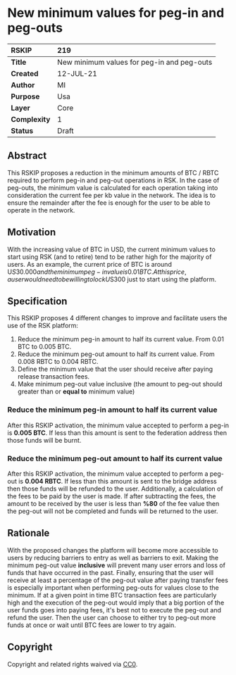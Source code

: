 # New minimum values for peg-in and peg-outs

|RSKIP          |219           |
| :------------ |:-------------|
|**Title**      |New minimum values for peg-in and peg-outs |
|**Created**    |12-JUL-21 |
|**Author**     |MI |
|**Purpose**    |Usa |
|**Layer**      |Core |
|**Complexity** |1 |
|**Status**     |Draft |

## Abstract

This RSKIP proposes a reduction in the minimum amounts of BTC / RBTC required to perform peg-in and peg-out operations in RSK. In the case of peg-outs, the minimum value is calculated for each operation taking into consideration the current fee per kb value in the network. The idea is to ensure the remainder after the fee is enough for the user to be able to operate in the network.

## Motivation

With the increasing value of BTC in USD, the current minimum values to start using RSK (and to retire) tend to be rather high for the majority of users. As an example, the current price of BTC is around U$S30.000 and the minimum peg-in value is 0.01 BTC. At this price, a user would need to be willing to lock U$S300 just to start using the platform.

## Specification

This RSKIP proposes 4 different changes to improve and facilitate users the use of the RSK platform:

1. Reduce the minimum peg-in amount to half its current value. From 0.01 BTC to 0.005 BTC.
2. Reduce the minimum peg-out amount to half its current value. From 0.008 RBTC to 0.004 RBTC.
3. Define the minimum value that the user should receive after paying release transaction fees.
4. Make minimum peg-out value inclusive (the amount to peg-out should greater than or **equal to** minimum value)

### Reduce the minimum peg-in amount to half its current value

After this RSKIP activation, the minimum value accepted to perform a peg-in is **0.005 BTC**. If less than this amount is sent to the federation address then those funds will be burnt.

### Reduce the minimum peg-out amount to half its current value

After this RSKIP activation, the minimum value accepted to perform a peg-out is **0.004 RBTC**. If less than this amount is sent to the bridge address then those funds will be refunded to the user.
Additionally, a calculation of the fees to be paid by the user is made. If after subtracting the fees, the amount to be received by the user is less than **%80** of the fee value then the peg-out will not be completed and funds will be returned to the user.


## Rationale

With the proposed changes the platform will become more accessible to users by reducing barriers to entry as well as barriers to exit.
Making the minimum peg-out value **inclusive** will prevent many user errors and loss of funds that have occurred in the past.
Finally, ensuring that the user will receive at least a percentage of the peg-out value after paying transfer fees is especially important when performing peg-outs for values close to the minimum. If at a given point in time BTC transaction fees are particularly high and the execution of the peg-out would imply that a big portion of the user funds goes into paying fees, it's best not to execute the peg-out and refund the user. Then the user can choose to either try to peg-out more funds at once or wait until BTC fees are lower to try again.


## Copyright

Copyright and related rights waived via [CC0](https://creativecommons.org/publicdomain/zero/1.0/).
